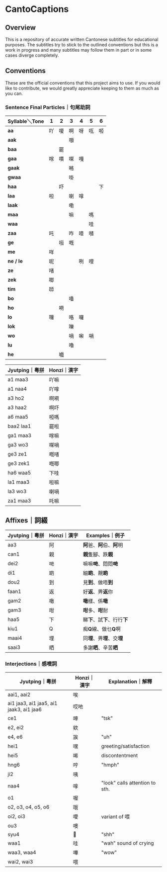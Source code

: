 # CantoCaptions

## Overview
This is a repository of accurate written Cantonese subtitles for educational purposes. The subtitles try to stick to the outlined conventions but this is a work in progress and many subtitles may follow them in part or in some cases diverge completely.

## Conventions
These are the official conventions that this project aims to use. If you would like to contribute, we would greatly appreciate keeping to them as much as you can.

### Sentence Final Particles｜句尾助詞

| **Syllable＼Tone** | **1** | **2** | **3** | **4** | **5** | **6** |
| ----------------- | ----- | ----- | ----- | ----- | ----- | ----- |
| **aa**            | 吖     | 嗄     | 啊     | 呀     | 咓     | 𠻺    |
| **aak**           |       |       | 𡅅    |       |       |       |
| **baa**           |       | 罷     |       |       |       |       |
| **gaa**           | 𠺢    | 𠿪    | 㗎     | 嘎     |       |       |
| **gaak**          |       |       | 𠺝    |       |       |       |
| **gwaa**          |       |       | 啩     |       |       |       |
| **haa**           |       | 吓     |       |       |       | 下     |
| **laa**           | 啦     |       | 喇     | 嗱     |       |       |
| **laak**          |       |       | 嘞     |       |       |       |
| **maa**           |       |       | 嘛     |       | 嗎     |       |
| **waa**           |       |       |       |       | 哇     |       |
| **zaa**           | 吒     |       | 咋     | 喳     | 𠾵    |       |
| **ge**            |       | 𠸏    | 嘅     |       |       |       |
| **me**            | 咩     |       |       |       |       |       |
| **ne / le**       | 呢     |       |       | 咧     | 哩     |       |
| **ze**            | 啫     |       |       |       |       |       |
| **zek**           | 唧     |       |       |       |       |       |
| **tim**           | 𠻹    |       |       |       |       |       |
| **bo**            |       |       | 噃     |       |       |       |
| **ho**            |       | 嗬     |       |       |       |       |
| **lo**            | 囖     |       | 咯     | 囉     |       |       |
| **lok**           |       |       | 嚛     |       |       |       |
| **wo**            |       |       | 喎     | 啝     | 𡁜    |       |
| **lu**            |       |       | 嚕     |       |       |       |
| **he**            |       | 嚱     |       |       |       |       |

| Jyutping｜粵拼 | Honzi｜漢字 |
| ------------- | ---------- |
| a1 maa3       | 吖嘛         |
| a1 naa4       | 吖嗱         |
| a3 ho2        | 啊嗬         |
| a3 haa2       | 啊吓         |
| a6 maa5       | 𠻺嗎        |
| baa2 laa1     | 罷啦         |
| ga1 maa3      | 𠺢嘛        |
| ga3 wo3       | 㗎喎         |
| ge3 ze1       | 嘅啫         |
| ge3 zek1      | 嘅唧         |
| ha6 waa5      | 下哇         |
| la1 maa3      | 啦嘛         |
| la3 wo3       | 喇喎         |
| za1 maa3      | 吒嘛         |

## Affixes｜詞綴
| Jyutping｜粵拼 | Honzi｜漢字 | Examples｜例子         |
| ------------- | ---------- | --------------------- |
| aa3           | 阿          | **阿**爸、**阿**伯、**阿**明  |
| can1          | 親          | **親**隻腳、跌**親**        |
| dei2          | 哋          | 嘛嘛**哋**、悶悶**哋**       |
| di1           | 啲          | 細**啲**、靚**啲**         |
| dou2          | 到          | 見**到**、做唔**到**        |
| faan1         | 返          | 好**返**、畀**返**你        |
| gam2          | 噉          | **噉**樣、係**噉**         |
| gam3          | 咁          | **咁**多、**咁**耐         |
| haa5          | 下          | 睇**下**、試**下**、行行**下** |
| kiu1          | Q          | 痴**Q**線、做乜**Q**啊      |
| maai4         | 埋          | 同**埋**、畀**埋**、交**埋**  |
| saai3         | 晒          | 多謝**晒**、辛苦**晒**       |

### Interjections｜感嘆詞

| Jyutping｜粵拼                           | Honzi｜漢字 | Explanation｜解釋               |
| --------------------------------------- | ---------- | ------------------------------ |
| aai1, aai2                              | 唉          |                                |
| ai1 jaa3, ai1 jaa5, ai1 jaak3, ai1 jaa6 | 哎吔         |                                |
| ce1                                     | 唓          | "tsk"                          |
| e2, ei2                                 | 欸          |                                |
| e4, e6                                  | 誒          | "uh"                           |
| hei1                                    | 嘿          | greeting/satisfaction          |
| hei5                                    | 唏          | discontentment                 |
| hng6                                    | 哼          | "hmph"                         |
| ji2                                     | 咦          |                                |
| naa4                                    | 嗱          | "look" calls attention to sth. |
| o1                                      | 喔          |                                |
| o2, o3, o4, o5, o6                      | 哦          |                                |
| oi2, oi3                                | 噯          | variant of 喂                   |
| ou3                                     | 噢          |                                |
| syu4                                    | 𭉝         | "shh"                          |
| waa1                                    | 哇          | "wah" sound of crying          |
| waa3, waa4                              | 嘩          | "wow"                          |
| wai2, wai3                              | 喂          |                                |
